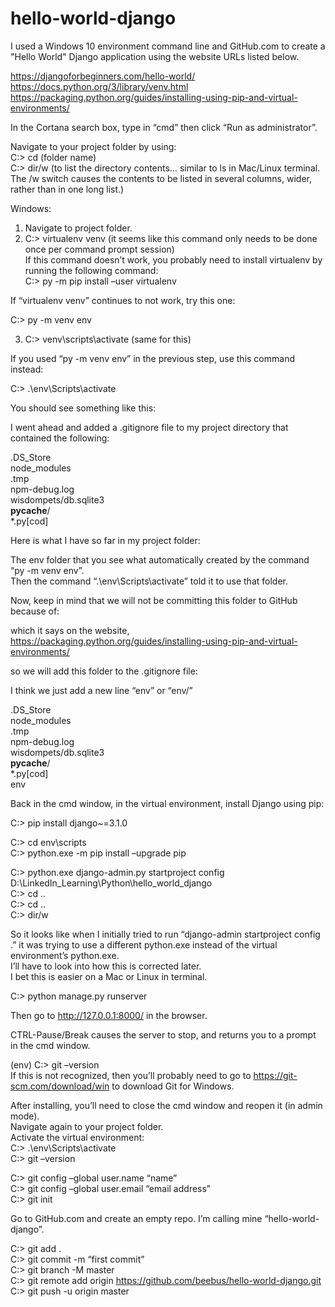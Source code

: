 # hello-world-django
I used a Windows 10 environment command line and GitHub.com to create a "Hello World" Django application using the website URLs listed below.

https://djangoforbeginners.com/hello-world/<br>
https://docs.python.org/3/library/venv.html<br>
https://packaging.python.org/guides/installing-using-pip-and-virtual-environments/

In the Cortana search box, type in “cmd” then click “Run as administrator”.

Navigate to your project folder by using:<br>
C:\> cd (folder name)<br>
C:\> dir/w (to list the directory contents… similar to ls in Mac/Linux terminal.<br>The /w switch causes the contents to be listed in several columns, wider, rather than in one long list.)

Windows:<br>
1.	Navigate to project folder.<br>
2.	C:\> virtualenv venv	(it seems like this command only needs to be done once per command prompt session)<br>
If this command doesn’t work, you probably need to install virtualenv by running the following command:<br>
C:\> py -m pip install –user virtualenv

If “virtualenv venv” continues to not work, try this one:

C:\> py -m venv env

3.	C:\> venv\scripts\activate	(same for this)

If you used “py -m venv env” in the previous step, use this command instead:

C:\> .\env\Scripts\activate

You should see something like this:

 

I went ahead and added a .gitignore file to my project directory that contained the following:

.DS_Store<br>
node_modules<br>
.tmp<br>
npm-debug.log<br>
wisdompets/db.sqlite3<br>
__pycache__/<br>
*.py[cod]

Here is what I have so far in my project folder:

 
The env folder that you see what automatically created by the command “py -m venv env”.<br>
Then the command “.\env\Scripts\activate” told it to use that folder.

Now, keep in mind that we will not be committing this folder to GitHub because of:

 
which it says on the website, https://packaging.python.org/guides/installing-using-pip-and-virtual-environments/

so we will add this folder to the .gitignore file:

I think we just add a new line “env” or “env/”

.DS_Store<br>
node_modules<br>
.tmp<br>
npm-debug.log<br>
wisdompets/db.sqlite3<br>
__pycache__/<br>
*.py[cod]<br>
env

Back in the cmd window, in the virtual environment, install Django using pip:

C:\> pip install django~=3.1.0

 

C:\> cd env\scripts<br>
C:\> python.exe -m pip install –upgrade pip

 

C:\> python.exe django-admin.py startproject config D:\LinkedIn_Learning\Python\hello_world_django<br>
C:\> cd ..<br>
C:\> cd ..<br>
C:\> dir/w

 

So it looks like when I initially tried to run “django-admin startproject config .” it was trying to use a different python.exe instead of the virtual environment’s python.exe.<br>
I’ll have to look into how this is corrected later.<br>
I bet this is easier on a Mac or Linux in terminal.

C:\> python manage.py runserver

 

Then go to http://127.0.0.1:8000/ in the browser.


 

CTRL-Pause/Break causes the server to stop, and returns you to a prompt in the cmd window.

(env) C:\> git –version<br>
If this is not recognized, then you’ll probably need to go to https://git-scm.com/download/win to download Git for Windows.

After installing, you’ll need to close the cmd window and reopen it (in admin mode).<br>
Navigate again to your project folder.<br>
Activate the virtual environment:<br>
C:\> .\env\Scripts\activate<br>
C:\> git –version

 

C:\> git config –global user.name “name”<br>
C:\> git config –global user.email “email address”<br>
C:\> git init

Go to GitHub.com and create an empty repo. I’m calling mine “hello-world-django”.

C:\> git add .<br>
C:\> git commit -m “first commit”<br>
C:\> git branch -M master<br>
C:\> git remote add origin https://github.com/beebus/hello-world-django.git<br>
C:\> git push -u origin master


